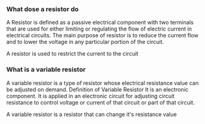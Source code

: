 ### What dose a resistor do

A Resistor is defined as a passive electrical component with two terminals that
are used for either limiting or regulating the flow of electric current in
electrical circuits. The main purpose of resistor is to reduce the current
flow and to lower the voltage in any particular portion of the circuit.

A resistor is used to restrict the current to the circuit

### What is a variable resistor

A variable resistor is a type of resistor whose electrical resistance value can
be adjusted on demand. Definition of Variable Resistor It is an electronic
component. It is applied in an electronic circuit for adjusting circuit
resistance to control voltage or current of that circuit or part of that
circuit.

A variable resistor is a resistor that can change it's resistance value
